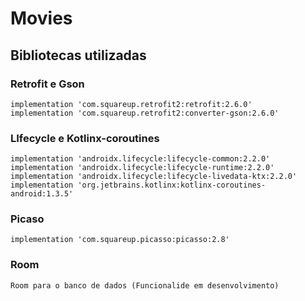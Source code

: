 # Movies

## Bibliotecas utilizadas

### Retrofit e Gson

    implementation 'com.squareup.retrofit2:retrofit:2.6.0'
    implementation 'com.squareup.retrofit2:converter-gson:2.6.0'
### LIfecycle e Kotlinx-coroutines

    implementation 'androidx.lifecycle:lifecycle-common:2.2.0'
    implementation 'androidx.lifecycle:lifecycle-runtime:2.2.0'
    implementation 'androidx.lifecycle:lifecycle-livedata-ktx:2.2.0'
    implementation 'org.jetbrains.kotlinx:kotlinx-coroutines-android:1.3.5'

### Picaso
    implementation 'com.squareup.picasso:picasso:2.8'

### Room
    Room para o banco de dados (Funcionalide em desenvolvimento)
